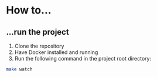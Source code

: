 # How to...

## ...run the project

1. Clone the repository
2. Have Docker installed and running
3. Run the following command in the project root directory:
```bash
make watch
```